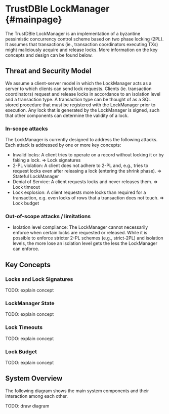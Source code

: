 TrustDBle LockManager {#mainpage}
============

The TrustDBle LockManager is an implementation of a byzantine pessimistic concurrency control scheme based on two phase locking (2PL).
It assumes that transactions (ie., transaction coordinators executing TXs) might maliciously acquire and release locks.
More information on the key concepts and design can be found below.

## Threat and Security Model
We assume a client-server model in which the LockManager acts as a server to which clients can send lock requests.
Clients (ie. transaction coordinators) request and release locks in accordance to an isolation level and a transaction type.
A transaction type can be thought of as a SQL stored procedure that must be registered with the LockManager prior to execution.
Any lock that is generated by the LockManager is signed, such that other components can determine the validity of a lock.

### In-scope attacks
The LockManager is currently designed to address the following attacks. Each attack is addressed by one or more key concepts:
* Invalid locks: A client tries to operate on a record without locking it or by faking a lock. => Lock signatures 
* 2-PL violation: A client does not adhere to 2-PL and, e.g., tries to request locks even after releasing a lock (entering the shrink phase). => Stateful LockManager
* Denial of Service: A client requests locks and never releases them. => Lock timeout
* Lock explosion: A client requests more locks than required for a transaction, e.g. even locks of rows that a transaction does not touch. => Lock budget

### Out-of-scope attacks / limitations
* Isolation level compliance: The LockManager cannot necessarily enforce when certain locks are requested or released. 
While it is possible to enforce stricter 2-PL schemes (e.g., strict-2PL) and isolation levels, the more lose an isolation level gets the less the LockManager can enforce.


## Key Concepts
### Locks and Lock Signatures
TODO: explain concept

### LockManager State
TODO: explain concept

### Lock Timeouts
TODO: explain concept

### Lock Budget
TODO: explain concept

## System Overview
The following diagram shows the main system components and their interaction among each other.

TODO: draw diagram